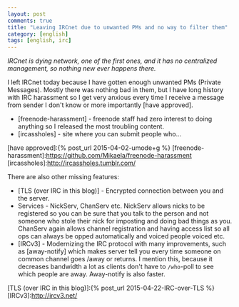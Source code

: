 ```yaml
---
layout: post
comments: true
title: "Leaving IRCnet due to unwanted PMs and no way to filter them"
category: [english]
tags: [english, irc]
---
```


*IRCnet is dying network, one of the first ones, and it has no centralized
 management, so nothing new ever happens there.*

I left IRCnet today because I have gotten enough unwanted PMs (Private
Messages). Mostly there was nothing bad in them, but I have long history
with IRC harassment so I get very anxious every time I receive a message
from sender I don't know or more importantly [have approved].

* [freenode-harassment] - freenode staff had zero interest to doing
  anything so I released the most troubling content.
* [ircassholes] - site where you can submit people who...

[have approved]:{% post_url 2015-04-02-umode+g %}
[freenode-harassment]:https://github.com/Mikaela/freenode-harassment
[ircassholes]:http://ircassholes.tumblr.com/

There are also other missing features:

* [TLS (over IRC in this blog)] - Encrypted connection between you and the
  server.
* Services - NickServ, ChanServ etc. NickServ allows nicks to be registered
  so you can be sure that you talk to the person and not someone who
  stole their nick for imposting and doing bad things as you. ChanServ
  again allows channel registration and having access list so all ops
  can always be opped automatically and voiced people voiced etc.
* [IRCv3] - Modernizing the IRC protocol with many improvements, such as
  [away-notify] which makes server tell you every time someone on common
  channel goes /away or returns. I mention this, because it decreases
  bandwidth a lot as clients don't have to `/who`-poll to see which people
  are away. Away-notify is also faster.

[TLS (over IRC in this blog)]:{% post_url 2015-04-22-IRC-over-TLS %}
[IRCv3]:http://ircv3.net/
